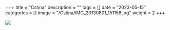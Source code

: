 +++
title = "Cstina"
description = ""
tags = []
date = "2023-05-15"
categories = []
image = "/Cstina/IMG_20130801_151156.jpg"
weight = 2
+++

![](/images/Cstina/IMG_20130801_151156.jpg)
